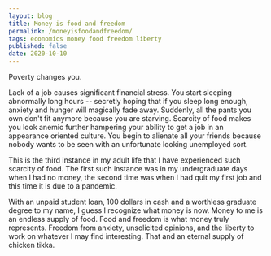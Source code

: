 ```yaml
---
layout: blog
title: Money is food and freedom
permalink: /moneyisfoodandfreedom/
tags: economics money food freedom liberty
published: false
date: 2020-10-10
---
```


Poverty changes you.

Lack of a job causes significant financial stress. You start sleeping abnormally long hours -- secretly hoping that if you sleep long enough, anxiety and hunger will magically fade away. Suddenly, all the pants you own don't fit anymore because you are starving. Scarcity of food makes you look anemic further hampering your ability to get a job in an appearance oriented culture. You begin to alienate all your friends because nobody wants to be seen with an unfortunate looking unemployed sort.

This is the third instance in my adult life that I have experienced such scarcity of food. The first such instance was in my undergraduate days when I had no money, the second time was when I had quit my first job and this time it is due to a pandemic.

With an unpaid student loan, 100 dollars in cash and a worthless graduate degree to my name, I guess I recognize what money is now. Money to me is an endless supply of food. Food and freedom is what money truly represents. Freedom from anxiety, unsolicited opinions, and the liberty to work on whatever I may find interesting. That and an eternal supply of chicken tikka.
